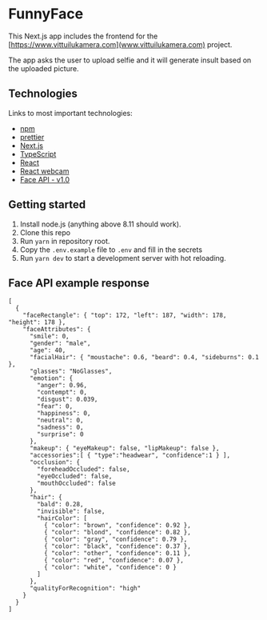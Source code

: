 # FunnyFace

This Next.js app includes the frontend for the [https://www.vittuilukamera.com](www.vittuilukamera.com) project.

The app asks the user to upload selfie and it will generate insult based on the uploaded picture.

## Technologies

Links to most important technologies:

- [npm](https://docs.npmjs.com/)
- [prettier](https://prettier.io/)
- [Next.js](https://nextjs.org/)
- [TypeScript](https://www.typescriptlang.org/)
- [React](https://reactjs.org/)
- [React webcam](https://www.npmjs.com/package/react-webcam)
- [Face API - v1.0](https://westus.dev.cognitive.microsoft.com/docs/services/563879b61984550e40cbbe8d/operations/563879b61984550f30395236)

## <a name="installation"></a> Getting started

1. Install node.js (anything above 8.11 should work).
2. Clone this repo
3. Run `yarn` in repository root.
4. Copy the `.env.example` file to `.env` and fill in the secrets
5. Run `yarn dev` to start a development server with hot reloading.

## Face API example response

```
[
  {
    "faceRectangle": { "top": 172, "left": 187, "width": 178, "height": 178 },
    "faceAttributes": {
      "smile": 0,
      "gender": "male",
      "age": 40,
      "facialHair": { "moustache": 0.6, "beard": 0.4, "sideburns": 0.1 },
      "glasses": "NoGlasses",
      "emotion": {
        "anger": 0.96,
        "contempt": 0,
        "disgust": 0.039,
        "fear": 0,
        "happiness": 0,
        "neutral": 0,
        "sadness": 0,
        "surprise": 0
      },
      "makeup": { "eyeMakeup": false, "lipMakeup": false },
      "accessories":[ { "type":"headwear", "confidence":1 } ],
      "occlusion": {
        "foreheadOccluded": false,
        "eyeOccluded": false,
        "mouthOccluded": false
      },
      "hair": {
        "bald": 0.28,
        "invisible": false,
        "hairColor": [
          { "color": "brown", "confidence": 0.92 },
          { "color": "blond", "confidence": 0.82 },
          { "color": "gray", "confidence": 0.79 },
          { "color": "black", "confidence": 0.37 },
          { "color": "other", "confidence": 0.11 },
          { "color": "red", "confidence": 0.07 },
          { "color": "white", "confidence": 0 }
        ]
      },
      "qualityForRecognition": "high"
    }
  }
]
```
